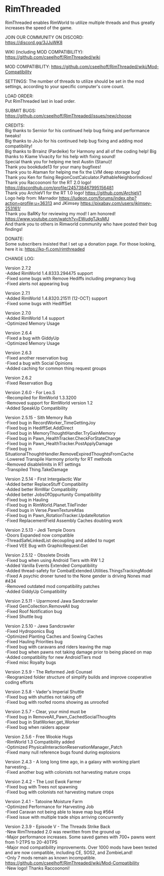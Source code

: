 # RimThreaded  
RimThreaded enables RimWorld to utilize multiple threads and thus greatly increases the speed of the game.  

JOIN OUR COMMUNITY ON DISCORD:  
https://discord.gg/3JJuWK8  

WIKI (including MOD COMPATIBILITY):
https://github.com/cseelhoff/RimThreaded/wiki

MOD COMPATIBILITY:
https://github.com/cseelhoff/RimThreaded/wiki/Mod-Compatibility

SETTINGS: 
The number of threads to utilize should be set in the mod settings, according to your specific computer's core count.  

LOAD ORDER:  
Put RimThreaded last in load order.  

SUBMIT BUGS:  
https://github.com/cseelhoff/RimThreaded/issues/new/choose  

CREDITS:  
Big thanks to Sernior for his continued help bug fixing and performance tweaks!  
Big thanks to JoJo for his continued help bug fixing and adding mod compatibility!  
Big thanks to Brrainz (Pardeike) for Harmony and all of the coding help!
Big thanks to Kiame Vivacity for his help with fixing sound!  
Special thank you for helping me test Austin (Stanui)!  
Thank you bookdude13 for your many bugfixes!  
Thank you to Ataman for helping me fix the LVM deep storage bug!  
Thank you Ken for fixing RegionCostCalculator.PathableNeighborIndices!  
Thank you Raccoononi for the RT 2.0 logo! https://discordhub.com/profile/245738467995156481  
Thank you ArchieV1 for the RT 1.0 logo! https://github.com/ArchieV1  
Logo help from: Marnador https://ludeon.com/forums/index.php?action=profile;u=36313 and JKimsey https://pixabay.com/users/jkimsey-253161/  
Thank you BaRKy for reviewing my mod! I am honored! https://www.youtube.com/watch?v=EWudgTJksMU  
And thank you to others in Rimworld community who have posted their bug findings!  

DONATE:  
Some subscribers insisted that I set up a donation page. For those looking, here it is: https://ko-fi.com/rimthreaded  

CHANGE LOG:  

Version 2.7.2  
-Added RimWorld 1.4.8333.294475 support  
-Fixed some bugs with Remove Hediffs including pregnancy bug  
-Fixed alerts not appearing bug  

Version 2.7.1  
-Added RimWorld 1.4.8320.21511 (12-OCT) support  
-Fixed some bugs with HediffSet  

Version 2.7.0  
-Added RimWorld 1.4 support  
-Optimized Memory Usage  

Version 2.6.4  
-Fixed a bug with GiddyUp  
-Optimized Memory Usage  

Version 2.6.3  
-Fixed another reservation bug  
-Fixed a bug with Social Opinions  
-Added caching for common thing request groups  

Version 2.6.2  
-Fixed Reservation Bug  

Version 2.6.0 - For Leo.S  
-Recompiled for RimWorld 1.3.3200  
-Removed support for RimWorld version 1.2  
-Added SpeakUp Compatibility  

Version 2.5.15 - Sith Memory Rub   
-Fixed bug in RecordWorker_TimeGettingJoy  
-Fixed bug in HediffSet.AddDirect  
-Fixed bug in MemoryThoughtHandler.TryGainMemory  
-Fixed bug in Pawn_HealthTracker.CheckForStateChange  
-Fixed bug in Pawn_HealthTracker.PostApplyDamage  
-Fixed bug in SituationalThoughtHandler.RemoveExpiredThoughtsFromCache  
-Lowered Transpile Harmony priority for RT methods  
-Removed disablelimits in RT settings  
-Transpiled Thing.TakeDamage  

Version 2.5.14 - First Intergalactic War  
-Added better ReplaceStuff Compatibility  
-Added better RimWar Compatibility  
-Added better JobsOfOppurtunity Compatibility  
-Fixed bug in Hauling  
-Fixed bug in RimWorld.Planet.TileFinder  
-Fixed bugs in Verse.PawnTextureAtlas  
-Fixed bug in Pawn_RotationTracker.UpdateRotation  
-Fixed ReplacementField Assembly Caches doubling work  

Version 2.5.13 - Jedi Temple Doors  
-Doors Expanded now compatible  
-ThreadSafeLinkedList decoupling and added to nuget  
-Fixed VEE Bug with GraphicRequest.Get  

Version 2.5.12 - Obsolete Droids  
-Fixed bug when using Android Tiers with RW 1.2  
-Added Vanilla Events Extended Compatibility  
-Added thread-safety for CombatExtended.Utilities.ThingsTrackingModel  
-Fixed A psychic droner tuned to the None gender is driving Nones mad #434  
-Removed outdated mod compatibility patches  
-Added GiddyUp Compatibility  

Version 2.5.11 - Uparmored Jawa Sandcrawler  
-Fixed GenCollection.RemoveAll bug  
-Fixed Roof Notification bug  
-Fixed Shuttle bug  

Version 2.5.10 - Jawa Sandcrawler  
-Fixed Hydroponics Bug  
-Optimized Planting Caches and Sowing Caches  
-Fixed Hauling Priorities bug  
-Fixed bug with caravans and riders leaving the map  
-Fixed bug when pawns not taking damage prior to being placed on map  
-Added compatibility for new AndroidTiers mod  
-Fixed misc Royalty bugs  

Version 2.5.9 - The Reformed Jedi Counsel  
-Reogranized folder structure of simplify builds and improve cooperative coding efforts  

Version 2.5.8 - Vader's Imperial Shuttle  
-Fixed bug with shuttles not taking off  
-Fixed bug with roofed rooms showing as unroofed  

Version 2.5.7 - Clear, your mind must be  
-Fixed bug in RemoveAll_Pawn_CachedSocialThoughts  
-Fixed bug in StatWorker.get_Worker  
-Fixed bug when raiders appear  

Version 2.5.6 - Free Wookie Hugs  
-RimWorld 1.3 Compatibility added  
-Optimized PhysicalInteractionReservationManager_Patch  
-Fixed many null reference bugs found during explosions  

Version 2.4.3 - A long long time ago, in a galaxy with working plant harvesting...  
-Fixed another bug with colonists not harvesting mature crops  

Version 2.4.2 - The Lost Ewok Farmer  
-Fixed bug with Trees not spawning  
-Fixed bug with colonists not harvesting mature crops  

Version 2.4.1 - Tatooine Moisture Farm  
-Optimized Performance for Harvesting Job  
-Fixed Caravan not being able to leave map bug #564  
-Fixed issue with multiple trade ships arriving concurrently  

Version 2.3.9 - Episode V - The Threads Strike Back  
-New RimThreaded 2.0 was rewritten from the ground up  
-Major performance increases. Some saved games with 700+ pawns went from 1-2TPS to 20-40TPS  
-Major mod compatibility improvements. Over 1000 mods have been tested and are now compatible, including CE, SOS2, and ZombieLand!  
-Only 7 mods remain as known incompatible. https://github.com/cseelhoff/RimThreaded/wiki/Mod-Compatibility  
-New logo! Thanks Raccoononi!  
